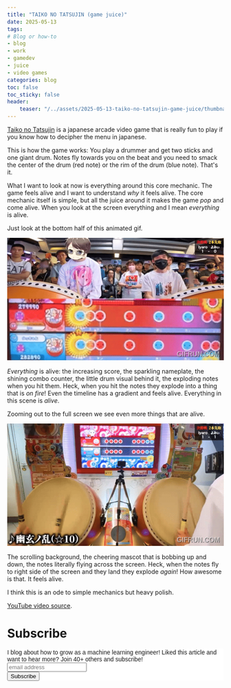 ```yaml
---
title: "TAIKO NO TATSUJIN (game juice)"
date: 2025-05-13
tags:
# Blog or how-to
- blog
- work
- gamedev
- juice
- video games
categories: blog
toc: false
toc_sticky: false
header:
    teaser: "/../assets/2025-05-13-taiko-no-tatsujin-game-juice/thumbnail.png"
---
```

<!-- ctrl + alt + v -->

[Taiko no Tatsujin](https://en.wikipedia.org/wiki/Taiko_no_Tatsujin) is a japanese arcade video game that is really fun to play if you know how to decipher the menu in japanese.

This is how the game works: You play a drummer and get two sticks and one giant drum. Notes fly towards you on the beat and you need to smack the center of the drum (red note) or the rim of the drum (blue note). That's it. 

What I want to look at now is everything around this core mechanic. The game feels alive and I want to understand *why* it feels alive. The core mechanic itself is simple, but all the juice around it makes the game *pop* and come alive. When you look at the screen everything and I mean *everything* is alive. 

Just look at the bottom half of this animated gif.

![](/../assets/2025-05-13-taiko-no-tatsujin-game-juice/104b9cce0cc54646b2a2615da92e7f27.gif)

*Everything* is alive: the increasing score, the sparkling nameplate, the shining combo counter, the little drum visual behind it, the exploding notes when you hit them. Heck, when you hit the notes they explode into a thing that is *on fire*! Even the timeline has a gradient and feels alive. Everything in this scene is *alive*.

Zooming out to the full screen we see even more things that are alive.

![](/../assets/2025-05-13-taiko-no-tatsujin-game-juice/by.gif)

The scrolling background, the cheering mascot that is bobbing up and down, the notes literally flying across the screen. Heck, when the notes fly to right side of the screen and they land they explode *again*! How awesome is that. It feels alive.

I think this is an ode to simple mechanics but heavy polish.

[YouTube video source](https://www.youtube.com/watch?v=bseaEgtbD44). 

# Subscribe

<!-- Begin Mailchimp Signup Form -->
<link href="//cdn-images.mailchimp.com/embedcode/horizontal-slim-10_7.css" rel="stylesheet" type="text/css">
<style type="text/css">
#mc_embed_signup{background:#fff; clear:left; font:14px Helvetica,Arial,sans-serif; width:100%;}
/* Add your own Mailchimp form style overrides in your site stylesheet or in this style block.
    We recommend moving this block and the preceding CSS link to the HEAD of your HTML file. */
</style>
<div id="mc_embed_signup">
<form action="https://gmail.us3.list-manage.com/subscribe/post?u=92fe86c389878585bc87837e8&amp;id=50543deff9" method="post" id="mc-embedded-subscribe-form" name="mc-embedded-subscribe-form" class="validate" target="_blank" novalidate>
    <div id="mc_embed_signup_scroll">
<label for="mce-EMAIL">I blog about how to grow as a machine learning engineer! Liked this article and want to hear more? Join 40+ others and subscribe!</label>
<input type="email" value="" name="EMAIL" class="email" id="mce-EMAIL" placeholder="email address" required>
    <!-- real people should not fill this in and expect good things - do not remove this or risk form bot signups-->
    <div style="position: absolute; left: -5000px;" aria-hidden="true"><input type="text" name="b_92fe86c389878585bc87837e8_50543deff9" tabindex="-1" value=""></div>
    <div class="clear"><input type="submit" value="Subscribe" name="subscribe" id="mc-embedded-subscribe" class="button"></div>
    </div>
</form>
</div>
<!--End mc_embed_signup-->
    